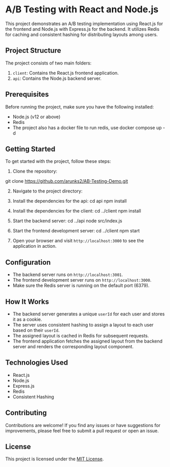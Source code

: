# A/B Testing with React and Node.js

This project demonstrates an A/B testing implementation using React.js for the frontend and Node.js with Express.js for the backend. It utilizes Redis for caching and consistent hashing for distributing layouts among users.

## Project Structure

The project consists of two main folders:

1. `client`: Contains the React.js frontend application.
2. `api`: Contains the Node.js backend server.

## Prerequisites

Before running the project, make sure you have the following installed:

- Node.js (v12 or above)
- Redis
- The project also has a docker file to run redis, use docker compose up -d

## Getting Started

To get started with the project, follow these steps:

1. Clone the repository:

git clone https://github.com/arunks2/AB-Testing-Demo.git

2. Navigate to the project directory:

3. Install the dependencies for the api:
cd api
npm install

4. Install the dependencies for the client:
cd ../client
npm install

5. Start the backend server:
cd ../api
node src/index.js

6. Start the frontend development server:
cd ../client
npm start

7. Open your browser and visit `http://localhost:3000` to see the application in action.

## Configuration

- The backend server runs on `http://localhost:3001`.
- The frontend development server runs on `http://localhost:3000`.
- Make sure the Redis server is running on the default port (6379).

## How It Works

- The backend server generates a unique `userId` for each user and stores it as a cookie.
- The server uses consistent hashing to assign a layout to each user based on their `userId`.
- The assigned layout is cached in Redis for subsequent requests.
- The frontend application fetches the assigned layout from the backend server and renders the corresponding layout component.

## Technologies Used

- React.js
- Node.js
- Express.js
- Redis
- Consistent Hashing

## Contributing

Contributions are welcome! If you find any issues or have suggestions for improvements, please feel free to submit a pull request or open an issue.

## License

This project is licensed under the [MIT License](LICENSE).
